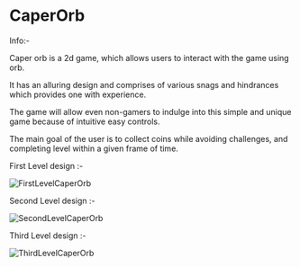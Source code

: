 # CaperOrb
 
  Info:-
  
 Caper orb is a 2d game, which allows users to interact with the game using orb. 
  
 It has an alluring design and comprises of  various snags and hindrances which provides one with experience.
  
 The game will allow even non-gamers to indulge into this simple and unique game because of intuitive easy controls. 
  
 The main goal of the user is to collect coins while avoiding challenges, and completing level within a given frame of time.


First Level design :-

![FirstLevelCaperOrb](https://user-images.githubusercontent.com/84356050/178349228-e4a54b6c-9ac7-4850-8115-373744beb595.jpg)

Second Level design :-

![SecondLevelCaperOrb](https://user-images.githubusercontent.com/84356050/178349409-1abc1ec2-1c31-4854-9001-780fe47191e4.png)

Third Level design :-

![ThirdLevelCaperOrb](https://user-images.githubusercontent.com/84356050/178349574-aa350911-e7ea-4cf0-b205-d9d1184965b4.png)

